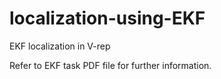 # localization-using-EKF
EKF localization in V-rep

Refer to EKF task PDF file for further information.
